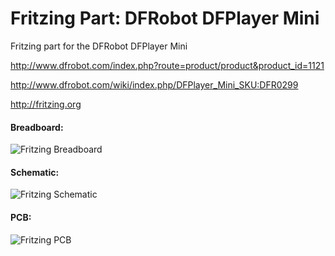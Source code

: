 Fritzing Part: DFRobot DFPlayer Mini
===================================

Fritzing part for the DFRobot DFPlayer Mini

<http://www.dfrobot.com/index.php?route=product/product&product_id=1121>

<http://www.dfrobot.com/wiki/index.php/DFPlayer_Mini_SKU:DFR0299>

<http://fritzing.org>

#### Breadboard:

![Fritzing Breadboard](https://raw.github.com/mcauser/Fritzing-Part-DFRobot-DFPlayer-Mini/master/demo/breadboard.png)

#### Schematic:

![Fritzing Schematic](https://raw.github.com/mcauser/Fritzing-Part-DFRobot-DFPlayer-Mini/master/demo/schematic.png)

#### PCB:

![Fritzing PCB](https://raw.github.com/mcauser/Fritzing-Part-DFRobot-DFPlayer-Mini/master/demo/pcb.png)
